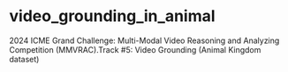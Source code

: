 # video_grounding_in_animal
 2024 ICME Grand Challenge: Multi-Modal Video Reasoning and Analyzing Competition (MMVRAC).Track #5: Video Grounding (Animal Kingdom dataset) 

